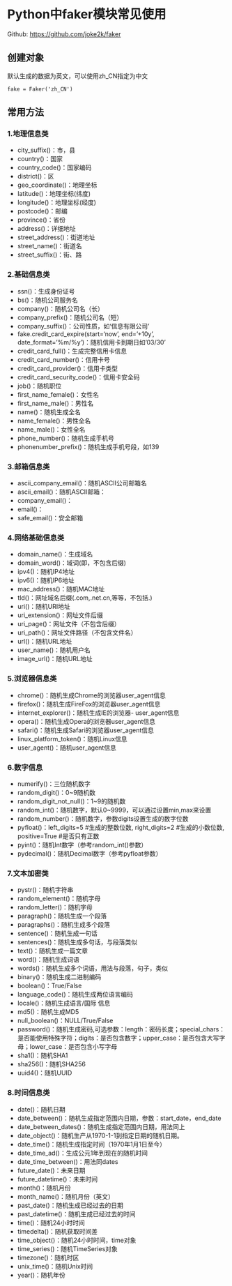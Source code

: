 # Python中faker模块常见使用

Github: https://github.com/joke2k/faker

## 创建对象

默认生成的数据为英文，可以使用zh_CN指定为中文

```
fake = Faker('zh_CN')
```

## 常用方法

### 1.地理信息类

- city_suffix()：市，县
- country()：国家
- country_code()：国家编码
- district()：区
- geo_coordinate()：地理坐标
- latitude()：地理坐标(纬度)
- longitude()：地理坐标(经度)
- postcode()：邮编
- province()：省份
- address()：详细地址
- street_address()：街道地址
- street_name()：街道名
- street_suffix()：街、路

### 2.基础信息类

- ssn()：生成身份证号
- bs()：随机公司服务名
- company()：随机公司名（长）
- company_prefix()：随机公司名（短）
- company_suffix()：公司性质，如‘信息有限公司’
- fake.credit_card_expire(start=‘now’, end=’+10y’, date_format=’%m/%y’)：随机信用卡到期日如’03/30’
- credit_card_full()：生成完整信用卡信息
- credit_card_number()：信用卡号
- credit_card_provider()：信用卡类型
- credit_card_security_code()：信用卡安全码
- job()：随机职位
- first_name_female()：女性名
- first_name_male()：男性名
- name()：随机生成全名
- name_female()：男性全名
- name_male()：女性全名
- phone_number()：随机生成手机号
- phonenumber_prefix()：随机生成手机号段，如139

### 3.邮箱信息类

- ascii_company_email()：随机ASCII公司邮箱名
- ascii_email()：随机ASCII邮箱：
- company_email()：
- email()：
- safe_email()：安全邮箱

### 4.网络基础信息类

- domain_name()：生成域名
- domain_word()：域词(即，不包含后缀)
- ipv4()：随机IP4地址
- ipv6()：随机IP6地址
- mac_address()：随机MAC地址
- tld()：网址域名后缀(.com,.net.cn,等等，不包括.)
- uri()：随机URI地址
- uri_extension()：网址文件后缀
- uri_page()：网址文件（不包含后缀）
- uri_path()：网址文件路径（不包含文件名）
- url()：随机URL地址
- user_name()：随机用户名
- image_url()：随机URL地址

### 5.浏览器信息类

- chrome()：随机生成Chrome的浏览器user_agent信息
- firefox()：随机生成FireFox的浏览器user_agent信息
- internet_explorer()：随机生成IE的浏览器- user_agent信息
- opera()：随机生成Opera的浏览器user_agent信息
- safari()：随机生成Safari的浏览器user_agent信息
- linux_platform_token()：随机Linux信息
- user_agent()：随机user_agent信息

### 6.数字信息

- numerify()：三位随机数字
- random_digit()：0~9随机数
- random_digit_not_null()：1~9的随机数
- random_int()：随机数字，默认0~9999，可以通过设置min,max来设置
- random_number()：随机数字，参数digits设置生成的数字位数
- pyfloat()：left_digits=5 #生成的整数位数, right_digits=2 #生成的小数位数, positive=True #是否只有正数
- pyint()：随机Int数字（参考random_int()参数）
- pydecimal()：随机Decimal数字（参考pyfloat参数）

### 7.文本加密类

- pystr()：随机字符串
- random_element()：随机字母
- random_letter()：随机字母
- paragraph()：随机生成一个段落
- paragraphs()：随机生成多个段落
- sentence()：随机生成一句话
- sentences()：随机生成多句话，与段落类似
- text()：随机生成一篇文章
- word()：随机生成词语
- words()：随机生成多个词语，用法与段落，句子，类似
- binary()：随机生成二进制编码
- boolean()：True/False
- language_code()：随机生成两位语言编码
- locale()：随机生成语言/国际 信息
- md5()：随机生成MD5
- null_boolean()：NULL/True/False
- password()：随机生成密码,可选参数：length：密码长度；special_chars：是否能使用特殊字符；digits：是否包含数字；upper_case：是否包含大写字母；lower_case：是否包含小写字母
- sha1()：随机SHA1
- sha256()：随机SHA256
- uuid4()：随机UUID

### 8.时间信息类

- date()：随机日期
- date_between()：随机生成指定范围内日期，参数：start_date，end_date
- date_between_dates()：随机生成指定范围内日期，用法同上
- date_object()：随机生产从1970-1-1到指定日期的随机日期。
- date_time()：随机生成指定时间（1970年1月1日至今）
- date_time_ad()：生成公元1年到现在的随机时间
- date_time_between()：用法同dates
- future_date()：未来日期
- future_datetime()：未来时间
- month()：随机月份
- month_name()：随机月份（英文）
- past_date()：随机生成已经过去的日期
- past_datetime()：随机生成已经过去的时间
- time()：随机24小时时间
- timedelta()：随机获取时间差
- time_object()：随机24小时时间，time对象
- time_series()：随机TimeSeries对象
- timezone()：随机时区
- unix_time()：随机Unix时间
- year()：随机年份